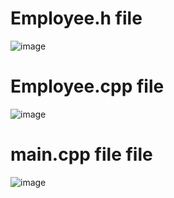 # Employee.h file
![image](https://github.com/companyakis/cpp-oop/assets/77589867/eda22a7e-4947-4f14-85be-02ab1c344e89)


#  Employee.cpp file
![image](https://github.com/companyakis/cpp-oop/assets/77589867/53ca7037-9d55-4445-a678-545d275407ab)

# main.cpp file file
![image](https://github.com/companyakis/cpp-oop/assets/77589867/82f4bec4-61a5-4b6c-a28c-bd60eb08a5b2)

